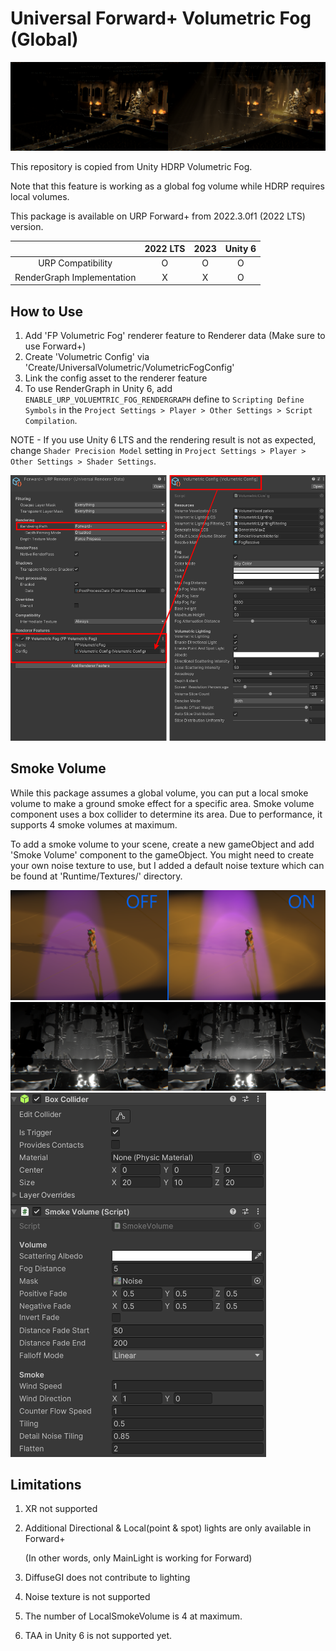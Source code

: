 # Universal Forward+ Volumetric Fog (Global)

![Sample](./Documentation~/Images/VolumetricFogSample.png) 

This repository is copied from Unity HDRP Volumetric Fog.

Note that this feature is working as a global fog volume while HDRP requires local volumes.

This package is available on URP Forward+ from 2022.3.0f1 (2022 LTS) version.

||2022 LTS|2023|Unity 6|
|:---:|:---:|:---:|:---:|
|URP Compatibility|O|O|O|
|RenderGraph Implementation|X|X|O|

## How to Use
1. Add 'FP Volumetric Fog' renderer feature to Renderer data (Make sure to use Forward+)
2. Create 'Volumetric Config' via 'Create/UniversalVolumetric/VolumetricFogConfig'
3. Link the config asset to the renderer feature
4. To use RenderGraph in Unity 6, add `ENABLE_URP_VOLUEMTRIC_FOG_RENDERGRAPH` define to `Scripting Define Symbols` in the `Project Settings > Player > Other Settings > Script Compilation`.

NOTE - If you use Unity 6 LTS and the rendering result is not as expected, change `Shader Precision Model` setting in `Project Settings > Player > Other Settings > Shader Settings`.

![How To Use](./Documentation~/Images/HowToUse.png) 


## Smoke Volume
While this package assumes a global volume, you can put a local smoke volume to make a ground smoke effect for a specific area. Smoke volume component uses a box collider to determine its area. Due to performance, it supports 4 smoke volumes at maximum.

To add a smoke volume to your scene, create a new gameObject and add 'Smoke Volume' component to the gameObject. You might need to create your own noise texture to use, but I added a default noise texture which can be found at 'Runtime/Textures/' directory.

![Smoke Volume](./Documentation~/Images/Smoke.png)
![Smoke Volume2](./Documentation~/Images/Smoke2.png)
![Smoke Volume Component](./Documentation~/Images/SmokeVolumeComponent.png)


## Limitations
1. XR not supported
2. Additional Directional & Local(point & spot) lights are only available in Forward+
   
   (In other words, only MainLight is working for Forward)
   
3. DiffuseGI does not contribute to lighting
4. Noise texture is not supported 
5. The number of LocalSmokeVolume is 4 at maximum.
6. TAA in Unity 6 is not supported yet.
